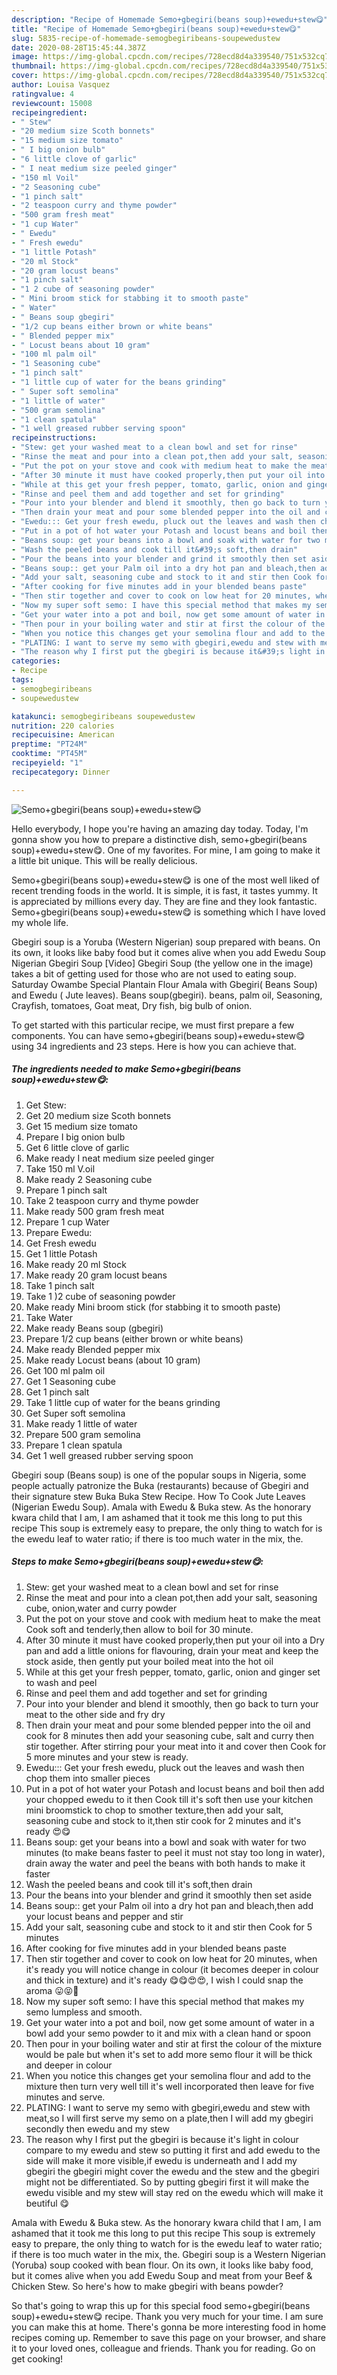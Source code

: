 ```yaml
---
description: "Recipe of Homemade Semo+gbegiri(beans soup)+ewedu+stew😋"
title: "Recipe of Homemade Semo+gbegiri(beans soup)+ewedu+stew😋"
slug: 5835-recipe-of-homemade-semogbegiribeans-soupewedustew
date: 2020-08-28T15:45:44.387Z
image: https://img-global.cpcdn.com/recipes/728ecd8d4a339540/751x532cq70/semogbegiribeans-soupewedustew😋-recipe-main-photo.jpg
thumbnail: https://img-global.cpcdn.com/recipes/728ecd8d4a339540/751x532cq70/semogbegiribeans-soupewedustew😋-recipe-main-photo.jpg
cover: https://img-global.cpcdn.com/recipes/728ecd8d4a339540/751x532cq70/semogbegiribeans-soupewedustew😋-recipe-main-photo.jpg
author: Louisa Vasquez
ratingvalue: 4
reviewcount: 15008
recipeingredient:
- " Stew"
- "20 medium size Scoth bonnets"
- "15 medium size tomato"
- " I big onion bulb"
- "6 little clove of garlic"
- " I neat medium size peeled ginger"
- "150 ml Voil"
- "2 Seasoning cube"
- "1 pinch salt"
- "2 teaspoon curry and thyme powder"
- "500 gram fresh meat"
- "1 cup Water"
- " Ewedu"
- " Fresh ewedu"
- "1 little Potash"
- "20 ml Stock"
- "20 gram locust beans"
- "1 pinch salt"
- "1 2 cube of seasoning powder"
- " Mini broom stick for stabbing it to smooth paste"
- " Water"
- " Beans soup gbegiri"
- "1/2 cup beans either brown or white beans"
- " Blended pepper mix"
- " Locust beans about 10 gram"
- "100 ml palm oil"
- "1 Seasoning cube"
- "1 pinch salt"
- "1 little cup of water for the beans grinding"
- " Super soft semolina"
- "1 little of water"
- "500 gram semolina"
- "1 clean spatula"
- "1 well greased rubber serving spoon"
recipeinstructions:
- "Stew: get your washed meat to a clean bowl and set for rinse"
- "Rinse the meat and pour into a clean pot,then add your salt, seasoning cube, onion,water and curry powder"
- "Put the pot on your stove and cook with medium heat to make the meat Cook soft and tenderly,then allow to boil for 30 minute."
- "After 30 minute it must have cooked properly,then put your oil into a Dry pan and add a little onions for flavouring, drain your meat and keep the stock aside, then gently put your boiled meat into the hot oil"
- "While at this get your fresh pepper, tomato, garlic, onion and ginger set to wash and peel"
- "Rinse and peel them and add together and set for grinding"
- "Pour into your blender and blend it smoothly, then go back to turn your meat to the other side and fry dry"
- "Then drain your meat and pour some blended pepper into the oil and cook for 8 minutes then add your seasoning cube, salt and curry then stir together. After stirring pour your meat into it and cover then Cook for 5 more minutes and your stew is ready."
- "Ewedu::: Get your fresh ewedu, pluck out the leaves and wash then chop them into smaller pieces"
- "Put in a pot of hot water your Potash and locust beans and boil then add your chopped ewedu to it then Cook till it&#39;s soft then use your kitchen mini broomstick to chop to smother texture,then add your salt, seasoning cube and stock to it,then stir cook for 2 minutes and it&#39;s ready 😍😋"
- "Beans soup: get your beans into a bowl and soak with water for two minutes (to make beans faster to peel it must not stay too long in water), drain away the water and peel the beans with both hands to make it faster"
- "Wash the peeled beans and cook till it&#39;s soft,then drain"
- "Pour the beans into your blender and grind it smoothly then set aside"
- "Beans soup:: get your Palm oil into a dry hot pan and bleach,then add your locust beans and pepper and stir"
- "Add your salt, seasoning cube and stock to it and stir then Cook for 5 minutes"
- "After cooking for five minutes add in your blended beans paste"
- "Then stir together and cover to cook on low heat for 20 minutes, when it&#39;s ready you will notice change in colour (it becomes deeper in colour and thick in texture) and it&#39;s ready 😋😋😍😍, I wish I could snap the aroma 😛😝🤭"
- "Now my super soft semo: I have this special method that makes my semo lumpless and smooth."
- "Get your water into a pot and boil, now get some amount of water in a bowl add your semo powder to it and mix with a clean hand or spoon"
- "Then pour in your boiling water and stir at first the colour of the mixture would be pale but when it&#39;s set to add more semo flour it will be thick and deeper in colour"
- "When you notice this changes get your semolina flour and add to the mixture then turn very well till it&#39;s well incorporated then leave for five minutes and serve."
- "PLATING: I want to serve my semo with gbegiri,ewedu and stew with meat,so I will first serve my semo on a plate,then I will add my gbegiri secondly then ewedu and my stew"
- "The reason why I first put the gbegiri is because it&#39;s light in colour compare to my ewedu and stew so putting it first and add ewedu to the side will make it more visible,if ewedu is underneath and I add my gbegiri the gbegiri might cover the ewedu and the stew and the gbegiri might not be differentiated. So by putting gbegiri first it will make the ewedu visible and my stew will stay red on the ewedu which will make it beutiful 😋"
categories:
- Recipe
tags:
- semogbegiribeans
- soupewedustew

katakunci: semogbegiribeans soupewedustew 
nutrition: 220 calories
recipecuisine: American
preptime: "PT24M"
cooktime: "PT45M"
recipeyield: "1"
recipecategory: Dinner

---
```



![Semo+gbegiri(beans soup)+ewedu+stew😋](https://img-global.cpcdn.com/recipes/728ecd8d4a339540/751x532cq70/semogbegiribeans-soupewedustew😋-recipe-main-photo.jpg)

Hello everybody, I hope you're having an amazing day today. Today, I'm gonna show you how to prepare a distinctive dish, semo+gbegiri(beans soup)+ewedu+stew😋. One of my favorites. For mine, I am going to make it a little bit unique. This will be really delicious.

Semo+gbegiri(beans soup)+ewedu+stew😋 is one of the most well liked of recent trending foods in the world. It is simple, it is fast, it tastes yummy. It is appreciated by millions every day. They are fine and they look fantastic. Semo+gbegiri(beans soup)+ewedu+stew😋 is something which I have loved my whole life.

Gbegiri soup is a Yoruba (Western Nigerian) soup prepared with beans. On its own, it looks like baby food but it comes alive when you add Ewedu Soup Nigerian Gbegiri Soup [Video] Gbegiri Soup (the yellow one in the image) takes a bit of getting used for those who are not used to eating soup. Saturday Owambe Special Plantain Flour Amala with Gbegiri( Beans Soup) and Ewedu ( Jute leaves). Beans soup(gbegiri). beans, palm oil, Seasoning, Crayfish, tomatoes, Goat meat, Dry fish, big bulb of onion.


To get started with this particular recipe, we must first prepare a few components. You can have semo+gbegiri(beans soup)+ewedu+stew😋 using 34 ingredients and 23 steps. Here is how you can achieve that.

<!--inarticleads1-->

##### The ingredients needed to make Semo+gbegiri(beans soup)+ewedu+stew😋:

1. Get  Stew:
1. Get 20 medium size Scoth bonnets
1. Get 15 medium size tomato
1. Prepare  I big onion bulb
1. Get 6 little clove of garlic
1. Make ready  I neat medium size peeled ginger
1. Take 150 ml V.oil
1. Make ready 2 Seasoning cube
1. Prepare 1 pinch salt
1. Take 2 teaspoon curry and thyme powder
1. Make ready 500 gram fresh meat
1. Prepare 1 cup Water
1. Prepare  Ewedu:
1. Get  Fresh ewedu
1. Get 1 little Potash
1. Make ready 20 ml Stock
1. Make ready 20 gram locust beans
1. Take 1 pinch salt
1. Take 1 )2 cube of seasoning powder
1. Make ready  Mini broom stick (for stabbing it to smooth paste)
1. Take  Water
1. Make ready  Beans soup (gbegiri)
1. Prepare 1/2 cup beans (either brown or white beans)
1. Make ready  Blended pepper mix
1. Make ready  Locust beans (about 10 gram)
1. Get 100 ml palm oil
1. Get 1 Seasoning cube
1. Get 1 pinch salt
1. Take 1 little cup of water for the beans grinding
1. Get  Super soft semolina
1. Make ready 1 little of water
1. Prepare 500 gram semolina
1. Prepare 1 clean spatula
1. Get 1 well greased rubber serving spoon


Gbegiri soup (Beans soup) is one of the popular soups in Nigeria, some people actually patronize the Buka (restaurants) because of Gbegiri and their signature stew Buka Buka Stew Recipe. How To Cook Jute Leaves (Nigerian Ewedu Soup). Amala with Ewedu &amp; Buka stew. As the honorary kwara child that I am, I am ashamed that it took me this long to put this recipe This soup is extremely easy to prepare, the only thing to watch for is the ewedu leaf to water ratio; if there is too much water in the mix, the. 

<!--inarticleads2-->

##### Steps to make Semo+gbegiri(beans soup)+ewedu+stew😋:

1. Stew: get your washed meat to a clean bowl and set for rinse
1. Rinse the meat and pour into a clean pot,then add your salt, seasoning cube, onion,water and curry powder
1. Put the pot on your stove and cook with medium heat to make the meat Cook soft and tenderly,then allow to boil for 30 minute.
1. After 30 minute it must have cooked properly,then put your oil into a Dry pan and add a little onions for flavouring, drain your meat and keep the stock aside, then gently put your boiled meat into the hot oil
1. While at this get your fresh pepper, tomato, garlic, onion and ginger set to wash and peel
1. Rinse and peel them and add together and set for grinding
1. Pour into your blender and blend it smoothly, then go back to turn your meat to the other side and fry dry
1. Then drain your meat and pour some blended pepper into the oil and cook for 8 minutes then add your seasoning cube, salt and curry then stir together. After stirring pour your meat into it and cover then Cook for 5 more minutes and your stew is ready.
1. Ewedu::: Get your fresh ewedu, pluck out the leaves and wash then chop them into smaller pieces
1. Put in a pot of hot water your Potash and locust beans and boil then add your chopped ewedu to it then Cook till it&#39;s soft then use your kitchen mini broomstick to chop to smother texture,then add your salt, seasoning cube and stock to it,then stir cook for 2 minutes and it&#39;s ready 😍😋
1. Beans soup: get your beans into a bowl and soak with water for two minutes (to make beans faster to peel it must not stay too long in water), drain away the water and peel the beans with both hands to make it faster
1. Wash the peeled beans and cook till it&#39;s soft,then drain
1. Pour the beans into your blender and grind it smoothly then set aside
1. Beans soup:: get your Palm oil into a dry hot pan and bleach,then add your locust beans and pepper and stir
1. Add your salt, seasoning cube and stock to it and stir then Cook for 5 minutes
1. After cooking for five minutes add in your blended beans paste
1. Then stir together and cover to cook on low heat for 20 minutes, when it&#39;s ready you will notice change in colour (it becomes deeper in colour and thick in texture) and it&#39;s ready 😋😋😍😍, I wish I could snap the aroma 😛😝🤭
1. Now my super soft semo: I have this special method that makes my semo lumpless and smooth.
1. Get your water into a pot and boil, now get some amount of water in a bowl add your semo powder to it and mix with a clean hand or spoon
1. Then pour in your boiling water and stir at first the colour of the mixture would be pale but when it&#39;s set to add more semo flour it will be thick and deeper in colour
1. When you notice this changes get your semolina flour and add to the mixture then turn very well till it&#39;s well incorporated then leave for five minutes and serve.
1. PLATING: I want to serve my semo with gbegiri,ewedu and stew with meat,so I will first serve my semo on a plate,then I will add my gbegiri secondly then ewedu and my stew
1. The reason why I first put the gbegiri is because it&#39;s light in colour compare to my ewedu and stew so putting it first and add ewedu to the side will make it more visible,if ewedu is underneath and I add my gbegiri the gbegiri might cover the ewedu and the stew and the gbegiri might not be differentiated. So by putting gbegiri first it will make the ewedu visible and my stew will stay red on the ewedu which will make it beutiful 😋


Amala with Ewedu &amp; Buka stew. As the honorary kwara child that I am, I am ashamed that it took me this long to put this recipe This soup is extremely easy to prepare, the only thing to watch for is the ewedu leaf to water ratio; if there is too much water in the mix, the. Gbegiri soup is a Western Nigerian (Yoruba) soup cooked with bean flour. On its own, it looks like baby food, but it comes alive when you add Ewedu Soup and meat from your Beef &amp; Chicken Stew. So here&#39;s how to make gbegiri with beans powder? 

So that's going to wrap this up for this special food semo+gbegiri(beans soup)+ewedu+stew😋 recipe. Thank you very much for your time. I am sure you can make this at home. There's gonna be more interesting food in home recipes coming up. Remember to save this page on your browser, and share it to your loved ones, colleague and friends. Thank you for reading. Go on get cooking!
